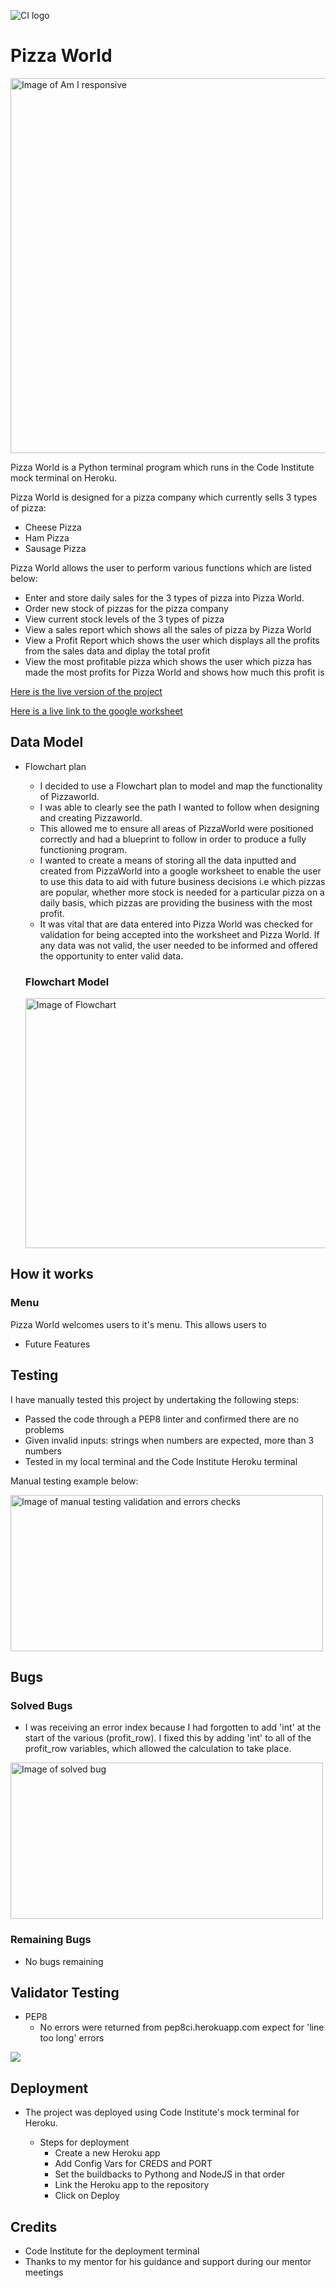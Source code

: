 ![CI logo](https://codeinstitute.s3.amazonaws.com/fullstack/ci_logo_small.png)

# Pizza World 

<img src="assets/images/README/responsive.png" width="800" height="600" alt="Image of Am I responsive"> 


Pizza World is a Python terminal program which runs in the Code Institute mock terminal on Heroku. 


Pizza World is designed for a pizza company which currently sells 3 types of pizza:
- Cheese Pizza
- Ham Pizza 
- Sausage Pizza

Pizza World allows the user to perform various functions which are listed below: 

- Enter and store daily sales for the 3 types of pizza into Pizza World. 
- Order new stock of pizzas for the pizza company
- View current stock levels of the 3 types of pizza
- View a sales report which shows all the sales of pizza by Pizza World
- View a Profit Report which shows the user which displays all the profits from the sales data and diplay the total profit
- View the most profitable pizza which shows the user which pizza has made the most profits for Pizza World and shows how much this profit is



[Here is the live version of the project](https://pizza-world.herokuapp.com/)

[Here is a live link to the google worksheet](https://docs.google.com/spreadsheets/d/1S1hgp-PmgAoM8KUjN3stYeTxWITjOD4pQTnUQbdar2Y/edit?usp=sharing)

## Data Model
- Flowchart plan
    - I decided to use a Flowchart plan to model and map the functionality of Pizzaworld. 
    - I was able to clearly see the path I wanted to follow when designing and creating Pizzaworld. 
    - This allowed me to ensure all areas of PizzaWorld were positioned correctly and had a blueprint to follow in order to produce a fully functioning program. 
    - I wanted to create a means of storing all the data inputted and created from PizzaWorld into a google worksheet to enable the user to use this data to aid with future business decisions i.e which pizzas are popular, whether more stock is needed for a particular pizza on a daily basis, which pizzas are providing the business with the most profit.
    - It was vital that are data entered into Pizza World was checked for validation for being accepted into the worksheet and Pizza World. If any data was not valid, the user needed to be informed and offered the opportunity to enter valid data. 

    ### Flowchart Model


    <img src="assets/images/README/plan.png" width="500" height="400" alt="Image of Flowchart"> 

## How it works

### Menu

Pizza World welcomes users to it's menu. This allows users to 





- Future Features


## Testing

I have manually tested this project by undertaking the following steps:

- Passed the code through a PEP8 linter and confirmed there are no problems
- Given invalid inputs: strings when numbers are expected, more than 3 numbers
- Tested in my local terminal and the Code Institute Heroku terminal

Manual testing example below:

<img src="assets/images/README/validation_and_error_checks.png" width="500" height="250" alt="Image of manual testing validation and errors checks"> 


## Bugs
 ### Solved Bugs

- I was receiving an error index because I had forgotten to add 'int' at the start of the various (profit_row). I fixed this by adding 'int' to all of the profit_row variables, which allowed the calculation to take place.
<img src="assets/images/README/solved_bug.png" width="500" height="250" alt="Image of solved bug"> 


### Remaining Bugs

- No bugs remaining

## Validator Testing

- PEP8
    - No errors were returned from pep8ci.herokuapp.com expect for 'line too long' errors

<img src="assets/images/README/CI_python_linter.png">

## Deployment

- The project was deployed using Code Institute's mock terminal for Heroku.

    - Steps for deployment
        - Create a new Heroku app
        - Add Config Vars for CREDS and PORT
        - Set the buildbacks to Pythong and NodeJS in that order
        - Link the Heroku app to the repository
        - Click on Deploy

## Credits

- Code Institute for the deployment terminal 
- Thanks to my mentor for his guidance and support during our mentor meetings